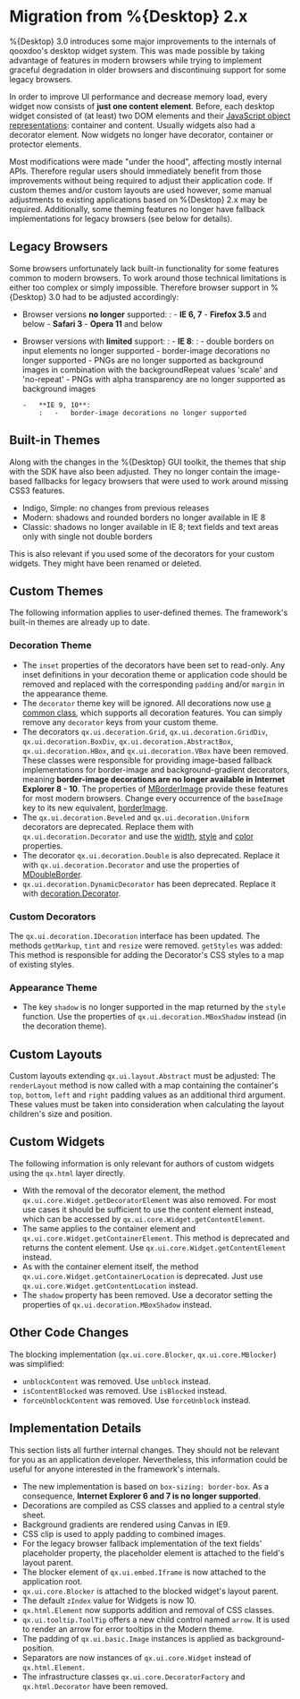Migration from %{Desktop} 2.x
=============================

%{Desktop} 3.0 introduces some major improvements to the internals of
qooxdoo's desktop widget system. This was made possible by taking
advantage of features in modern browsers while trying to implement
graceful degradation in older browsers and discontinuing support for
some legacy browsers.

In order to improve UI performance and decrease memory load, every
widget now consists of **just one content element**. Before, each
desktop widget consisted of (at least) two DOM elements and their
[JavaScript object
representations](http://demo.qooxdoo.org/%{version}/apiviewer/#qx.html.Element):
container and content. Usually widgets also had a decorator element. Now
widgets no longer have decorator, container or protector elements.

Most modifications were made "under the hood", affecting mostly internal
APIs. Therefore regular users should immediately benefit from those
improvements without being required to adjust their application code. If
custom themes and/or custom layouts are used however, some manual
adjustments to existing applications based on %{Desktop} 2.x may be
required. Additionally, some theming features no longer have fallback
implementations for legacy browsers (see below for details).

Legacy Browsers
---------------

Some browsers unfortunately lack built-in functionality for some
features common to modern browsers. To work around those technical
limitations is either too complex or simply impossible. Therefore
browser support in %{Desktop} 3.0 had to be adjusted accordingly:

-   Browser versions **no longer** supported:
    :   -   **IE 6, 7**
        -   **Firefox 3.5** and below
        -   **Safari 3**
        -   **Opera 11** and below

-   Browser versions with **limited** support:
    :   -   **IE 8**:
            :   -   double borders on input elements no longer supported
                -   border-image decorations no longer supported
                -   PNGs are no longer supported as background images in
                    combination with the backgroundRepeat values 'scale'
                    and 'no-repeat'
                -   PNGs with alpha transparency are no longer supported
                    as background images

        -   **IE 9, 10**:
            :   -   border-image decorations no longer supported

Built-in Themes
---------------

Along with the changes in the %{Desktop} GUI toolkit, the themes that
ship with the SDK have also been adjusted. They no longer contain the
image-based fallbacks for legacy browsers that were used to work around
missing CSS3 features.

-   Indigo, Simple: no changes from previous releases
-   Modern: shadows and rounded borders no longer available in IE 8
-   Classic: shadows no longer available in IE 8; text fields and text
    areas only with single not double borders

This is also relevant if you used some of the decorators for your custom
widgets. They might have been renamed or deleted.

Custom Themes
-------------

The following information applies to user-defined themes. The
framework's built-in themes are already up to date.

### Decoration Theme

-   The `inset` properties of the decorators have been set to read-only.
    Any inset definitions in your decoration theme or application code
    should be removed and replaced with the corresponding `padding`
    and/or `margin` in the appearance theme.
-   The `decorator` theme key will be ignored. All decorations now use
    [a common
    class](http://demo.qooxdoo.org/%{version}/apiviewer/#qx.ui.decoration.Decorator),
    which supports all decoration features. You can simply remove any
    `decorator` keys from your custom theme.
-   The decorators `qx.ui.decoration.Grid`, `qx.ui.decoration.GridDiv`,
    `qx.ui.decoration.BoxDiv`, `qx.ui.decoration.AbstractBox`,
    `qx.ui.decoration.HBox`, and `qx.ui.decoration.VBox` have been
    removed. These classes were responsible for providing image-based
    fallback implementations for border-image and background-gradient
    decorators, meaning **border-image decorations are no longer
    available in Internet Explorer 8 - 10**. The properties of
    [MBorderImage](http://demo.qooxdoo.org/%{version}/apiviewer/#qx.ui.decoration.MBorderImage)
    provide these features for most modern browsers. Change every
    occurrence of the `baseImage` key to its new equivalent,
    [borderImage](http://demo.qooxdoo.org/%{version}/apiviewer/#qx.ui.decoration.MBorderImage~borderImage!property).
-   The `qx.ui.decoration.Beveled` and `qx.ui.decoration.Uniform`
    decorators are deprecated. Replace them with
    `qx.ui.decoration.Decorator` and use the
    [width](http://demo.qooxdoo.org/%{version}/apiviewer/#qx.ui.decoration.MSingleBorder~width!property),
    [style](http://demo.qooxdoo.org/%{version}/apiviewer/#qx.ui.decoration.MSingleBorder~style!property)
    and
    [color](http://demo.qooxdoo.org/%{version}/apiviewer/#qx.ui.decoration.MSingleBorder~color!property)
    properties.
-   The decorator `qx.ui.decoration.Double` is also deprecated. Replace
    it with `qx.ui.decoration.Decorator` and use the properties of
    [MDoubleBorder](http://demo.qooxdoo.org/%{version}/apiviewer/#qx.ui.decoration.MDoubleBorder).
-   `qx.ui.decoration.DynamicDecorator` has been deprecated. Replace it
    with
    [decoration.Decorator](http://demo.qooxdoo.org/%{version}/apiviewer/#qx.ui.decoration.Decorator).

### Custom Decorators

The `qx.ui.decoration.IDecoration` interface has been updated. The
methods `getMarkup`, `tint` and `resize` were removed. `getStyles` was
added: This method is responsible for adding the Decorator's CSS styles
to a map of existing styles.

### Appearance Theme

-   The key `shadow` is no longer supported in the map returned by the
    `style` function. Use the properties of
    `qx.ui.decoration.MBoxShadow` instead (in the decoration theme).

Custom Layouts
--------------

Custom layouts extending `qx.ui.layout.Abstract` must be adjusted: The
`renderLayout` method is now called with a map containing the
container's `top`, `bottom`, `left` and `right` padding values as an
additional third argument. These values must be taken into consideration
when calculating the layout children's size and position.

Custom Widgets
--------------

The following information is only relevant for authors of custom widgets
using the `qx.html` layer directly.

-   With the removal of the decorator element, the method
    `qx.ui.core.Widget.getDecoratorElement` was also removed. For most
    use cases it should be sufficient to use the content element
    instead, which can be accessed by
    `qx.ui.core.Widget.getContentElement`.
-   The same applies to the container element and
    `qx.ui.core.Widget.getContainerElement`. This method is deprecated
    and returns the content element. Use
    `qx.ui.core.Widget.getContentElement` instead.
-   As with the container element itself, the method
    `qx.ui.core.Widget.getContainerLocation` is deprecated. Just use
    `qx.ui.core.Widget.getContentLocation` instead.
-   The `shadow` property has been removed. Use a decorator setting the
    properties of `qx.ui.decoration.MBoxShadow` instead.

Other Code Changes
------------------

The blocking implementation (`qx.ui.core.Blocker`,
`qx.ui.core.MBlocker`) was simplified:

-   `unblockContent` was removed. Use `unblock` instead.
-   `isContentBlocked` was removed. Use `isBlocked` instead.
-   `forceUnblockContent` was removed. Use `forceUnblock` instead.

Implementation Details
----------------------

This section lists all further internal changes. They should not be
relevant for you as an application developer. Nevertheless, this
information could be useful for anyone interested in the framework's
internals.

-   The new implementation is based on `box-sizing: border-box`. As a
    consequence, **Internet Explorer 6 and 7 is no longer supported**.
-   Decorations are compiled as CSS classes and applied to a central
    style sheet.
-   Background gradients are rendered using Canvas in IE9.
-   CSS clip is used to apply padding to combined images.
-   For the legacy browser fallback implementation of the text fields'
    placeholder property, the placeholder element is attached to the
    field's layout parent.
-   The blocker element of `qx.ui.embed.Iframe` is now attached to the
    application root.
-   `qx.ui.core.Blocker` is attached to the blocked widget's layout
    parent.
-   The default `zIndex` value for Widgets is now 10.
-   `qx.html.Element` now supports addition and removal of CSS classes.
-   `qx.ui.tooltip.ToolTip` offers a new child control named `arrow`. It
    is used to render an arrow for error tooltips in the Modern theme.
-   The padding of `qx.ui.basic.Image` instances is applied as
    background-position.
-   Separators are now instances of `qx.ui.core.Widget` instead of
    `qx.html.Element`.
-   The infrastructure classes `qx.ui.core.DecoratorFactory` and
    `qx.html.Decorator` have been removed.

